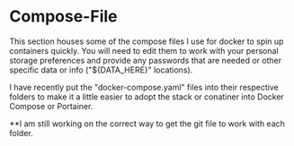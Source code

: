 # Compose-File

This section houses some of the compose files I use for docker to spin up containers quickly. You will need to edit them to work with your personal storage preferences and provide any passwords that are needed or other specific data or info ("${DATA_HERE}" locations).

I have recently put the "docker-compose.yaml" files into their respective folders to make it a little easier to adopt the stack or conatiner into Docker Compose or Portainer.

**I am still working on the correct way to get the git file to work with each folder.
